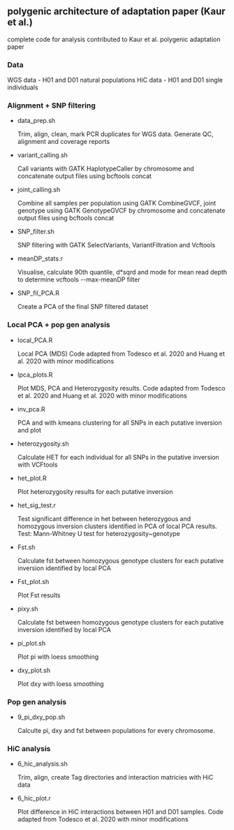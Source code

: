 ## polygenic architecture of adaptation paper (Kaur et al.)

complete code for analysis contributed to Kaur et al. polygenic adaptation paper

### Data 

WGS data - H01 and D01 natural populations 
HiC data - H01 and D01 single individuals

### Alignment + SNP filtering 

- data_prep.sh 
    
    Trim, align, clean, mark PCR duplicates for WGS data. Generate QC, alignment and coverage reports 

- variant_calling.sh
    
    Call variants with GATK HaplotypeCaller by chromosome and concatenate output files using bcftools concat 

- joint_calling.sh
    
    Combine all samples per population using GATK CombineGVCF, joint genotype using GATK GenotypeGVCF by chromosome and concatenate output files using bcftools concat 

- SNP_filter.sh
    
    SNP filtering with GATK SelectVariants, VariantFiltration and Vcftools

- meanDP_stats.r 
    
    Visualise, calculate 90th quantile, d*sqrd and mode for mean read depth to determine vcftools --max-meanDP filter 

- SNP_fil_PCA.R
    
    Create a PCA of the final SNP filtered dataset 

### Local PCA + pop gen analysis 

- local_PCA.R

    Local PCA (MDS) Code adapted from Todesco et al. 2020 and Huang et al. 2020 with minor modifications

- lpca_plots.R

    Plot MDS, PCA and Heterozygosity results. Code adapted from Todesco et al. 2020 and Huang et al. 2020 with minor modifications

- inv_pca.R

    PCA and with kmeans clustering for all SNPs in each putative inversion and plot 

- heterozygosity.sh

    Calculate HET for each individual for all SNPs in the putative inversion with VCFtools 

- het_plot.R

    Plot heterozygosity results for each putative inversion 

- het_sig_test.r

    Test significant difference in het between heterozygous and homozygous inversion clusters identified in PCA of local PCA results. Test: Mann-Whitney U test for heterozygosity~genotype

- Fst.sh

    Calculate fst between homozygous genotype clusters for each putative inversion identified by local PCA

- Fst_plot.sh

    Plot Fst results 

- pixy.sh

    Calculate fst between homozygous genotype clusters for each putative inversion identified by local PCA

- pi_plot.sh

    Plot pi with loess smoothing 

 - dxy_plot.sh

    Plot dxy with loess smoothing    

### Pop gen analysis 

- 9_pi_dxy_pop.sh 

    Calculte pi, dxy and fst between populations for every chromosome.


### HiC analysis 

- 6_hic_analysis.sh

    Trim, align, create Tag directories and interaction matricies with HiC data 

- 6_hic_plot.r

    Plot difference in HiC interactions between H01 and D01 samples. Code adapted from Todesco et al. 2020 with minor modifications




